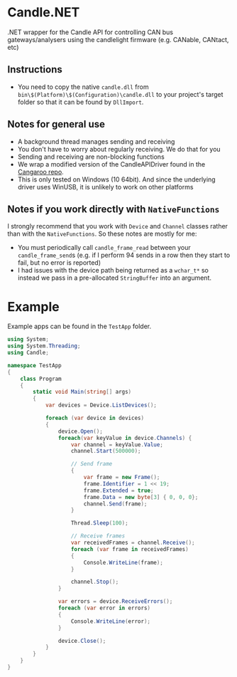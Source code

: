 # Candle.NET
.NET wrapper for the Candle API for controlling CAN bus gateways/analysers using the candlelight firmware (e.g. CANable, CANtact, etc)

## Instructions

* You need to copy the native `candle.dll` from `bin\$(Platform)\$(Configuration)\candle.dll` to your project's target folder so that it can be found by `DllImport`.

## Notes for general use

* A background thread manages sending and receiving
* You don't have to worry about regularly receiving. We do that for you
* Sending and receiving are non-blocking functions
* We wrap a modified version of the CandleAPIDriver found in the [Cangaroo repo](https://github.com/HubertD/cangaroo/tree/master/src/driver/CandleApiDriver/api). 
* This is only tested on Windows (10 64bit). And since the underlying driver uses WinUSB, it is unlikely to work on other platforms

## Notes if you work directly with `NativeFunctions`

I strongly recommend that you work with `Device` and `Channel` classes rather than with the `NativeFunctions`. So these notes are mostly for me:

* You must periodically call `candle_frame_read` between your `candle_frame_send`s (e.g. if I perform 94 sends in a row then they start to fail, but no error is reported)
* I had issues with the device path being returned as a `wchar_t*` so instead we pass in a pre-allocated `StringBuffer` into an argument.

# Example

Example apps can be found in the `TestApp` folder.

```c#
using System;
using System.Threading;
using Candle;

namespace TestApp
{
	class Program
	{
		static void Main(string[] args)
		{
			var devices = Device.ListDevices();

			foreach (var device in devices)
			{
				device.Open();
				foreach(var keyValue in device.Channels) {
					var channel = keyValue.Value;
					channel.Start(500000);

					// Send frame
					{
						var frame = new Frame();
						frame.Identifier = 1 << 19;
						frame.Extended = true;
						frame.Data = new byte[3] { 0, 0, 0};
						channel.Send(frame);
					}

					Thread.Sleep(100);

					// Receive frames
					var receivedFrames = channel.Receive();
					foreach (var frame in receivedFrames)
					{
						Console.WriteLine(frame);
					}

					channel.Stop();
				}

				var errors = device.ReceiveErrors();
				foreach (var error in errors)
				{
					Console.WriteLine(error);
				}

				device.Close();
			}
		}
	}
}
```
